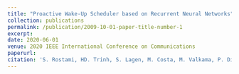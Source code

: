 ```yaml
---
title: "Proactive Wake-Up Scheduler based on Recurrent Neural Networks"
collection: publications
permalink: /publication/2009-10-01-paper-title-number-1
excerpt: 
date: 2020-06-01
venue: 2020 IEEE International Conference on Communications
paperurl: 
citation: 'S. Rostami, HD. Trinh, S. Lagen, M. Costa, M. Valkama, P. Dini. (2020). &quot;Proactive Wake-Up Scheduler based on Recurrent Neural Networks.&quot; <i>2020 IEEE International Conference on Communications</i>. 1(1).'
---
```

